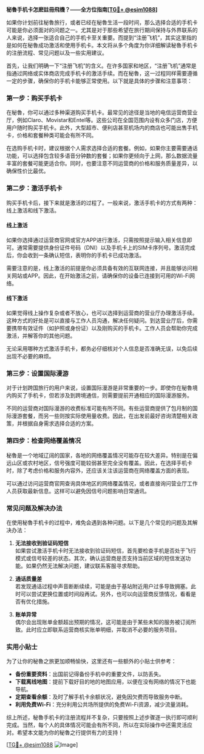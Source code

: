 **秘魯手机卡怎麽註冊飛機？——全方位指南[[TG💪+ @esim1088](https://t.me/s/esim1088)]**

如果你计划前往秘魯旅行，或者已经在秘魯生活一段时间，那么选择合适的手机卡可能是你必须面对的问题之一。尤其是对于那些希望在旅行期间保持与外界联系的人来说，选择一张适合自己的手机卡至关重要。而提到“注册飞机”，其实这里指的是如何在秘魯成功激活和使用手机卡。本文将从多个角度为你详细解读秘魯手机卡的注册流程、常见问题以及一些实用建议。

首先，让我们明确一下“注册飞机”的含义。在许多国家和地区，“注册飞机”通常是指通过网络或实体商店完成手机卡的激活手续。而在秘魯，这一过程同样需要遵循一定的步骤，确保你的手机卡能够正常使用。以下就是具体的步骤和注意事项：

### **第一步：购买手机卡**
在秘魯，你可以通过多种渠道购买手机卡。最常见的途径是当地的电信运营商营业厅，例如Claro、Movistar和Entel等。这些公司在全国范围内设有众多门店，方便用户随时购买手机卡。此外，大型超市、便利店甚至机场内的商店也可能出售手机卡，价格和套餐种类可能会有所不同。

在选购手机卡时，建议根据个人需求选择合适的套餐。例如，如果你主要需要通话功能，可以选择包含较多语音分钟数的套餐；如果你更倾向于上网，那么数据流量丰富的套餐可能更适合你。同时，也要注意不同运营商的价格和服务质量差异，以确保性价比最优。

### **第二步：激活手机卡**
购买手机卡后，接下来就是激活的过程了。一般来说，激活手机卡的方式有两种：线上激活和线下激活。

#### **线上激活**
如果你选择通过运营商官网或官方APP进行激活，只需按照提示输入相关信息即可。通常需要提供身份证件号码（DNI）以及手机卡上的SIM卡序列号。激活完成后，你会收到一条确认短信，表明你的手机卡已成功激活。

需要注意的是，线上激活的前提是你必须具备有效的互联网连接，并且能够访问相关网站或APP。因此，在开始激活之前，请确保你的设备已连接到可用的Wi-Fi网络。

#### **线下激活**
如果觉得线上操作复杂或者不放心，也可以选择到运营商的营业厅办理激活手续。这种方式的好处是可以直接与工作人员沟通，解决任何疑问。到达营业厅后，你需要携带有效证件（如护照或身份证）以及刚购买的手机卡。工作人员会帮助你完成激活，并解答你的其他问题。

无论采用哪种方式激活手机卡，都务必仔细核对个人信息是否准确无误，以免后续出现不必要的麻烦。

### **第三步：设置国际漫游**
对于计划跨国旅行的用户来说，设置国际漫游是非常重要的一步。即使你在秘魯境内购买了手机卡，但若涉及到跨境通信，则需要提前开通相应的国际漫游服务。

不同的运营商对国际漫游的收费标准可能有所不同。有些运营商提供了包月制的国际漫游套餐，而另一些则按实际使用量收费。因此，在出发前最好咨询清楚相关政策，并根据自身需求选择合适的方案。

### **第四步：检查网络覆盖情况**
秘魯是一个地域辽阔的国家，各地的网络覆盖情况可能存在较大差异。特别是在偏远山区或农村地区，信号强度可能较弱甚至完全没有覆盖。因此，在选择手机卡时，除了考虑价格和服务内容外，还应该关注该运营商在网络覆盖方面的表现。

可以通过访问运营商官网查询具体地区的网络覆盖情况，或者直接询问营业厅工作人员获取最新信息。这样可以避免因信号问题影响日常通讯。

### **常见问题及解决办法**
在使用秘魯手机卡的过程中，难免会遇到各种问题。以下是几个常见的问题及其解决办法：

1. **无法接收到验证码短信**  
   如果尝试激活手机卡时无法接收到验证码短信，首先要检查手机是否处于飞行模式或信号较差的状态。其次，确认运营商是否支持当前区域的短信发送功能。如果仍然无法解决问题，建议联系客服寻求帮助。

2. **通话质量差**  
   若发现通话过程中声音断断续续，可能是由于基站附近用户过多导致拥塞。此时可以尝试更换位置或时间段再试。另外，也可以向运营商反馈情况，看看是否有优化措施。

3. **账单异常**  
   偶尔会出现账单金额超出预期的情况，这可能是由于某些未知的服务被订阅所致。此时应立即联系运营商核实账单明细，并取消不必要的服务项目。

### **实用小贴士**
为了让你的秘魯之旅更加顺畅愉快，这里还有一些额外的小贴士供参考：

- **备份重要资料**：出国前记得备份手机中的重要文件，以防丢失。
- **下载离线地图**：提前下载好目的地的地图应用，以便在没有网络的情况下也能导航。
- **定期查看余额**：及时了解手机卡余额状况，避免因欠费而导致服务中断。
- **利用免费Wi-Fi**：充分利用公共场所提供的免费Wi-Fi资源，减少流量消耗。

综上所述，秘魯手机卡的注册流程并不复杂，只要按照上述步骤逐一执行即可顺利完成。当然，每个人的具体情况可能会有所不同，所以在实际操作中还需灵活应对。希望本文能为你的秘魯之行提供有力的支持！

[[TG💪+ @esim1088](https://t.me/s/esim1088) ![Image](https://i.postimg.cc/4NQfJmqS/Snipaste-2025-05-13-00-14-12.png)]